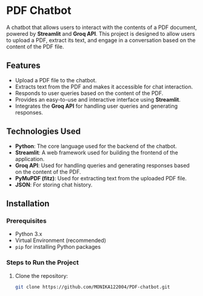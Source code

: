 # PDF Chatbot

A chatbot that allows users to interact with the contents of a PDF document, powered by **Streamlit** and **Groq API**. This project is designed to allow users to upload a PDF, extract its text, and engage in a conversation based on the content of the PDF file.

## Features

- Upload a PDF file to the chatbot.
- Extracts text from the PDF and makes it accessible for chat interaction.
- Responds to user queries based on the content of the PDF.
- Provides an easy-to-use and interactive interface using **Streamlit**.
- Integrates the **Groq API** for handling user queries and generating responses.

## Technologies Used

- **Python**: The core language used for the backend of the chatbot.
- **Streamlit**: A web framework used for building the frontend of the application.
- **Groq API**: Used for handling queries and generating responses based on the content of the PDF.
- **PyMuPDF (fitz)**: Used for extracting text from the uploaded PDF file.
- **JSON**: For storing chat history.

## Installation

### Prerequisites

- Python 3.x
- Virtual Environment (recommended)
- `pip` for installing Python packages

### Steps to Run the Project

1. Clone the repository:

   ```bash
   git clone https://github.com/MONIKA122004/PDF-chatbot.git

